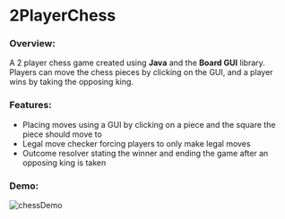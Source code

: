 # 2PlayerChess
### Overview: 
A 2 player chess game created using **Java** and the **Board GUI** library. Players can move the chess pieces by clicking on the GUI, and a player wins by taking the opposing king. 

### Features:
* Placing moves using a GUI by clicking on a piece and the square the piece should move to
* Legal move checker forcing players to only make legal moves
* Outcome resolver stating the winner and ending the game after an opposing king is taken

### Demo:
![chessDemo](https://user-images.githubusercontent.com/66835262/87099622-415f7500-c218-11ea-97c6-c1f8029cf41e.png)

